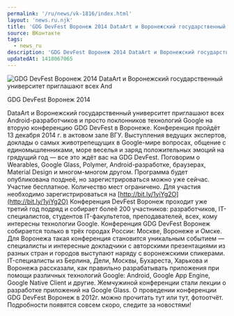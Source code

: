 ```yaml
---
permalink: '/ru/news/vk-1816/index.html'
layout: 'news.ru.njk'
title: 'GDG DevFest Воронеж 2014 DataArt и Воронежский государственный университет приглашают всех And'
source: ВКонтакте
tags:
  - news_ru
description: 'GDG DevFest Воронеж 2014 DataArt и Воронежский государственный университет приглашают всех And'
updatedAt: 1418067065
---
```

![GDG DevFest Воронеж 2014 DataArt и Воронежский государственный университет приглашают всех And](https://sun9-36.userapi.com/impf/c622024/v622024833/ecbb/sbh9eRKZEtA.jpg?size=900x300&quality=96&proxy=1&sign=c3fb4d831ad3bc93ed4016402201ce97&c_uniq_tag=kxH4JaypHLSUjctm-7vgC2aAhBf9V1wxttyO3GE13Uo&type=album)

GDG DevFest Воронеж 2014

DataArt и Воронежский государственный университет приглашают всех Android-разработчиков и просто поклонников технологий Google на вторую конференцию GDG DevFest в Воронеже. Конференция пройдёт 13 декабря 2014 г. в актовом зале ВГУ. Выступления ведущих экспертов, доклады о самых животрепещущих в Google-мире вопросах, общение с единомышленниками, море веселья и заряд положительных эмоций на грядущий год — все это ждёт вас на GDG DevFest.
Поговорим о Wearables, Google Glass, Polymer, Android-разработке, браузерах, Material Design и многом-многом другом.
Программа будет опубликована позднеё, но зарегистрироваться можно уже сейчас.
Участие бесплатное. Количество мест ограничено.
Для участия необходимо зарегистрироваться на [http://bit.ly/1yiYg2O](http://bit.ly/1yiYg2O)
Конференция DevFest Воронеж проходит уже третий год подряд и собирает болеё 200 участников: разработчиков, IT-специалистов, студентов IT-факультетов, преподавателей, всех, кому интересны технологии Google. Конференция GDG DevFest Воронеж собирается только в трёх городах России: Москве, Воронеже и Омске. Для Воронежа такая конференция становится уникальным событием — специалисты и интересные докладчики с авторскими презентациями из разных стран и городов выступают наряду с воронежскими спикерами. IT-специалисты из Берлина, Дели, Москвы, Бухареста, Харькова и Воронежа рассказали, как правильно разрабатывать приложения при помощи различных технологий Google: Android, Google App Engine, Google Native Client и другие. Жемчужиной конференции стали лекции о разработке приложений на Google Glass. О проведении конференции GDG DevFest Воронеж в 2012г. можно прочитать тут или тут, фотоотчёт.
Подробности появятся совсем скоро, следите за новостями!
